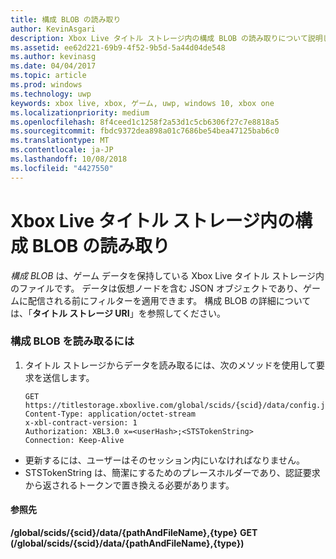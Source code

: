 ```yaml
---
title: 構成 BLOB の読み取り
author: KevinAsgari
description: Xbox Live タイトル ストレージ内の構成 BLOB の読み取りについて説明します。
ms.assetid: ee62d221-69b9-4f52-9b5d-5a44d04de548
ms.author: kevinasg
ms.date: 04/04/2017
ms.topic: article
ms.prod: windows
ms.technology: uwp
keywords: xbox live, xbox, ゲーム, uwp, windows 10, xbox one
ms.localizationpriority: medium
ms.openlocfilehash: 8f4ceed1c1258f2a53d1c5cb6306f27c7e8818a5
ms.sourcegitcommit: fbdc9372dea898a01c7686be54bea47125bab6c0
ms.translationtype: MT
ms.contentlocale: ja-JP
ms.lasthandoff: 10/08/2018
ms.locfileid: "4427550"
---
```

# <a name="reading-a-configuration-blob-in-xbox-live-title-storage"></a>Xbox Live タイトル ストレージ内の構成 BLOB の読み取り

*構成 BLOB* は、ゲーム データを保持している Xbox Live タイトル ストレージ内のファイルです。 データは仮想ノードを含む JSON オブジェクトであり、ゲームに配信される前にフィルターを適用できます。 構成 BLOB の詳細については、「**タイトル ストレージ URI**」を参照してください。

### <a name="to-read-a-configuration-blob"></a>構成 BLOB を読み取るには

1.  タイトル ストレージからデータを読み取るには、次のメソッドを使用して要求を送信します。

        GET https://titlestorage.xboxlive.com/global/scids/{scid}/data/config.json,config              
        Content-Type: application/octet-stream
        x-xbl-contract-version: 1
        Authorization: XBL3.0 x=<userHash>;<STSTokenString>
        Connection: Keep-Alive


-   更新するには、ユーザーはそのセッション内にいなければなりません。
-   STSTokenString は、簡潔にするためのプレースホルダーであり、認証要求から返されるトークンで置き換える必要があります。

#### <a name="reference"></a>参照先

**/global/scids/{scid}/data/{pathAndFileName},{type}**
**GET (/global/scids/{scid}/data/{pathAndFileName},{type})**
